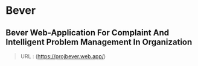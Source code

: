 # Bever
## Bever Web-Application For Complaint And Intelligent Problem Management In Organization
> URL : (https://projbever.web.app/)
